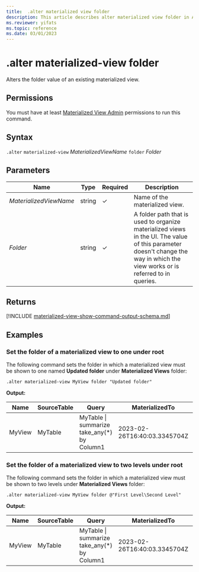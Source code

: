 ```yaml
---
title:  .alter materialized view folder
description: This article describes alter materialized view folder in Azure Data Explorer.
ms.reviewer: yifats
ms.topic: reference
ms.date: 03/01/2023
---
```

# .alter materialized-view folder

Alters the folder value of an existing materialized view.

## Permissions

You must have at least [Materialized View Admin](../access-control/role-based-access-control.md) permissions to run this command.

## Syntax

`.alter` `materialized-view` *MaterializedViewName* `folder` *Folder*

## Parameters

| Name                   | Type   | Required | Description                                                                                                                                                                   |
|------------------------|--------|----------|-------------------------------------------------------------------------------------------------------------------------------------------------------------------------------|
| *MaterializedViewName* | string | &check;  | Name of the materialized view.                                                                                                                                                |
| *Folder*               | string | &check;  | A folder path that is used to organize materialized views in the UI. The value of this parameter doesn't change the way in which the view works or is referred to in queries. |

## Returns

[!INCLUDE [materialized-view-show-command-output-schema.md](../../../includes/materialized-view-show-command-output-schema.md)]

## Examples

### Set the folder of a materialized view to one under root

The following command sets the folder in which a materialized view must be shown to one named **Updated folder** under **Materialized Views** folder:

```kusto
.alter materialized-view MyView folder "Updated folder"
```

**Output:**

| Name   | SourceTable | Query                                       | MaterializedTo                   | LastRun                      | LastRunResult | IsHealthy | IsEnabled | Folder           | DocString | AutoUpdateSchema | EffectiveDateTime            | Lookback   |
|--------|-------------|---------------------------------------------|----------------------------------|------------------------------|---------------|-----------|-----------|------------------|-----------|------------------|------------------------------|------------|
| MyView | MyTable     | MyTable \| summarize take_any(*) by Column1 | 2023-02-26T16:40:03.3345704Z     | 2023-02-26T16:44:15.9033667Z | Completed     | true      | true      | "Updated folder" |           | true             | 2023-02-23T14:01:42.5172342Z |            |

### Set the folder of a materialized view to two levels under root

The following command sets the folder in which a materialized view must be shown to two levels under **Materialized Views** folder:

```kusto
.alter materialized-view MyView folder @"First Level\Second Level"
```

**Output:**

| Name   | SourceTable | Query                                       | MaterializedTo                   | LastRun                      | LastRunResult | IsHealthy | IsEnabled | Folder                     | DocString | AutoUpdateSchema | EffectiveDateTime            | Lookback   |
|--------|-------------|---------------------------------------------|----------------------------------|------------------------------|---------------|-----------|-----------|----------------------------|-----------|------------------|------------------------------|------------|
| MyView | MyTable     | MyTable \| summarize take_any(*) by Column1 | 2023-02-26T16:40:03.3345704Z     | 2023-02-26T16:44:15.9033667Z | Completed     | true      | true      | "First Level\Second Level" |           | true             | 2023-02-23T14:01:42.5172342Z | 6:00:00:00 |
